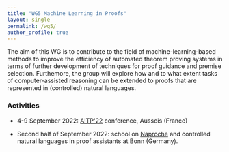 ```yaml
---
title: "WG5 Machine Learning in Proofs"
layout: single
permalink: /wg5/
author_profile: true
---
```


The aim of this WG is to contribute to the field of machine-learning-based
methods to improve the efficiency of automated theorem proving systems in terms
of further development of techniques for proof guidance and premise selection.
Furthemore, the group will explore how and to what extent tasks of
computer-assisted reasoning can be extended to proofs that are represented in
(controlled) natural languages.

### Activities

* 4-9 September 2022: [AITP'22](http://aitp-conference.org/2022/) conference, Aussois (France)

* Second half of September 2022: school on [Naproche](https://naproche.github.io/) and controlled natural languages in proof assistants at Bonn (Germany).
